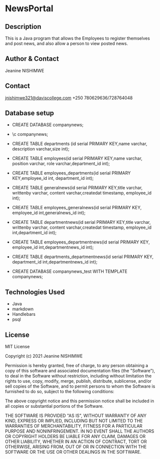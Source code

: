 # NewsPortal

## Description

This is a Java program that  allows the Employees to register themselves and post news, and also allow a person to view posted news.
## Author & Contact
 Jeanine NISHIMWE
## Contact
 jnishimwe321@daviscollege.com
 +250 780629636/728764048

## Database setup

* CREATE DATABASE companynews;

* \c companynews;

* CREATE TABLE departments (id serial PRIMARY KEY,name varchar, description varchar,size int);

* CREATE TABLE employees(id serial PRIMARY KEY,name varchar, position varchar, role varchar,department_id int);

* CREATE TABLE employees_departments(id serial PRIMARY KEY,employee_id int, department_id int);

* CREATE TABLE generalnews(id serial PRIMARY KEY,title varchar, writtenby varchar, content varchar,createdat timestamp, employee_id int);

* CREATE TABLE employees_generalnews(id serial PRIMARY KEY, employee_id int,generalnews_id int);

* CREATE TABLE departmentnews(id serial PRIMARY KEY,title varchar, writtenby varchar, content varchar,createdat timestamp, employee_id int,department_id int);

* CREATE TABLE employees_departmentnews(id serial PRIMARY KEY, employee_id int,departmentnews_id int);

* CREATE TABLE departments_departmentnews(id serial PRIMARY KEY, department_id int,departmentnews_id int);

* CREATE DATABASE companynews_test WITH TEMPLATE companynews;

## Technologies Used

* Java
* markdown
* Handlebars
* psql

## License

MIT License

Copyright (c) 2021 Jeanine NISHIMWE

Permission is hereby granted, free of charge, to any person obtaining a copy
of this software and associated documentation files (the "Software"), to deal
in the Software without restriction, including without limitation the rights
to use, copy, modify, merge, publish, distribute, sublicense, and/or sell
copies of the Software, and to permit persons to whom the Software is
furnished to do so, subject to the following conditions:

The above copyright notice and this permission notice shall be included in all
copies or substantial portions of the Software.

THE SOFTWARE IS PROVIDED "AS IS", WITHOUT WARRANTY OF ANY KIND, EXPRESS OR
IMPLIED, INCLUDING BUT NOT LIMITED TO THE WARRANTIES OF MERCHANTABILITY,
FITNESS FOR A PARTICULAR PURPOSE AND NONINFRINGEMENT. IN NO EVENT SHALL THE
AUTHORS OR COPYRIGHT HOLDERS BE LIABLE FOR ANY CLAIM, DAMAGES OR OTHER
LIABILITY, WHETHER IN AN ACTION OF CONTRACT, TORT OR OTHERWISE, ARISING FROM,
OUT OF OR IN CONNECTION WITH THE SOFTWARE OR THE USE OR OTHER DEALINGS IN THE
SOFTWARE.
